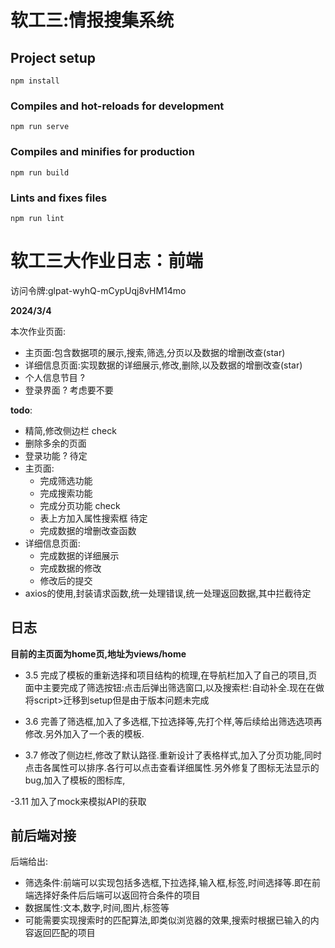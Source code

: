 # 软工三:情报搜集系统

## Project setup
```
npm install
```

### Compiles and hot-reloads for development
```
npm run serve
```

### Compiles and minifies for production
```
npm run build
```

### Lints and fixes files
```
npm run lint
```

# 软工三大作业日志：前端

访问令牌:glpat-wyhQ-mCypUqj8vHM14mo


**2024/3/4**

本次作业页面:
- 主页面:包含数据项的展示,搜索,筛选,分页以及数据的增删改查(star)
- 详细信息页面:实现数据的详细展示,修改,删除,以及数据的增删改查(star)
- 个人信息节目 ?
- 登录界面 ? 考虑要不要

**todo**:
- 精简,修改侧边栏 check
- 删除多余的页面  
- 登录功能 ? 待定
- 主页面:
  - 完成筛选功能
  - 完成搜索功能
  - 完成分页功能 check
  - 表上方加入属性搜索框 待定
  - 完成数据的增删改查函数
- 详细信息页面:
  - 完成数据的详细展示
  - 完成数据的修改
  - 修改后的提交
- axios的使用,封装请求函数,统一处理错误,统一处理返回数据,其中拦截待定

## 日志
**目前的主页面为home页,地址为views/home**
- 3.5
完成了模板的重新选择和项目结构的梳理,在导航栏加入了自己的项目,页面中主要完成了筛选按钮:点击后弹出筛选窗口,以及搜索栏:自动补全.现在在做将script>迁移到setup但是由于版本问题未完成

- 3.6
完善了筛选框,加入了多选框,下拉选择等,先打个样,等后续给出筛选选项再修改.另外加入了一个表的模板.

- 3.7
修改了侧边栏,修改了默认路径.重新设计了表格样式,加入了分页功能,同时点击各属性可以排序.各行可以点击查看详细属性.另外修复了图标无法显示的bug,加入了模板的图标库,

-3.11
加入了mock来模拟API的获取

## 前后端对接

后端给出:
- 筛选条件:前端可以实现包括多选框,下拉选择,输入框,标签,时间选择等.即在前端选择好条件后后端可以返回符合条件的项目
- 数据属性:文本,数字,时间,图片,标签等
- 可能需要实现搜索时的匹配算法,即类似浏览器的效果,搜索时根据已输入的内容返回匹配的项目
